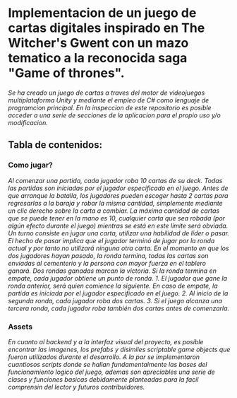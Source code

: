 # Implementacion de un juego de cartas digitales inspirado en The Witcher's Gwent con un mazo tematico a la reconocida saga "Game of thrones". 
_Se ha creado un juego de cartas a traves del motor de videojuegos multiplataforma Unity y mediante el empleo de C# como lenguaje de programcion principal. En la inspeccion de este repositorio es posible acceder a una serie de secciones de la aplicacion para el propio uso y/o modificacion._
## Tabla de contenidos:
### Como jugar?
_Al comenzar una partida, cada jugador roba 10 cartas de su deck. Todas las partidas son iniciadas por el jugador especificado en el juego. Antes de que arranque la batalla, los jugadores pueden escoger hasta 2 cartas para regresarlas a la baraja y robar la misma cantidad, simplemente mediante un clic derecho sobre la carta a cambiar. La máxima cantidad de cartas que se puede tener en la mano es 10, cualquier carta que sea robada (por algún efecto durante el juego) mientras se está en este lı́mite será obviada._
_Un turno consiste en jugar una carta, utilizar una habilidad de lı́der o pasar. El hecho de pasar implica que el jugador terminó de jugar por la ronda actual y por tanto no utilizará ninguna otra carta. En el momento en que los dos jugadores hayan pasado, la ronda termina, todas las cartas son enviadas al cementerio y la persona con mayor fuerza en el tablero ganará. Dos rondas ganadas marcan la victoria. Si la ronda termina en empate, cada jugador obtiene un punto de ronda._
_1. El jugador que gane la ronda anterior, será quien comience la siguiente. En caso de empate, la partida es iniciada por el jugador especificado en el juego._
_2. Al inicio de la segunda ronda, cada jugador roba dos cartas._
_3. Si el juego alcanza una tercera ronda, cada jugador roba también dos cartas antes de comenzarla._
### Assets
_En cuanto al backend y a la interfaz visual del proyecto, es posible encontrar las imagenes, los prefabs y disimiles scriptable game objects que fueron utilizados durante el desarrollo. A la par se implementaron cuantiosos scripts donde se hallan fundamentalmente las bases del funcionamiento logico del juego, ademas son apreciables una serie de clases y funciones basicas debidamente planteadas para la facil comprensin del lector y futuros contribuidores._
